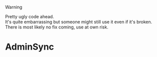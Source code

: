 > [!WARNING]  
> Pretty ugly code ahead.  
> It's quite embarrassing but someone might still use it even if it's broken.  
> There is most likely no fix coming, use at own risk.

# AdminSync
